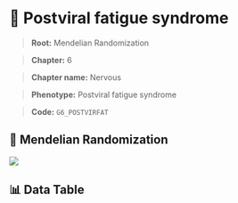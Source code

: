 # 🧪 Postviral fatigue syndrome

> **Root:** Mendelian Randomization

> **Chapter:** 6  

> **Chapter name:** Nervous

> **Phenotype:** Postviral fatigue syndrome  

> **Code:** `G6_POSTVIRFAT`

## 🧬 Mendelian Randomization  

<img src="/MR/Figures/Forward/G6_POSTVIRFAT.png"/>

## 📊 Data Table

<CsvTableMRF src="/public/MR/Data/Forward/G6_POSTVIRFAT.csv"/>
